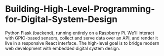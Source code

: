 # Building-High-Level-Programming-for-Digital-System-Design
Python Flask (backend), running entirely on a Raspberry Pi. We'll interact with GPIO-based sensors, collect and serve data over an API, and render it live in a responsive React interface.  The high-level goal is to bridge modern web development with embedded digital system design.
